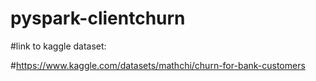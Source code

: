 # pyspark-clientchurn

#link to kaggle dataset:

#https://www.kaggle.com/datasets/mathchi/churn-for-bank-customers
